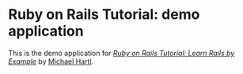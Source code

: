 # Ruby on Rails Tutorial: demo application

This is the demo application for
[*Ruby on Rails Tutorial: Learn Rails by Example*](http://railstutorial.org/)
by [Michael Hartl](http://michaelhartl.com/).

